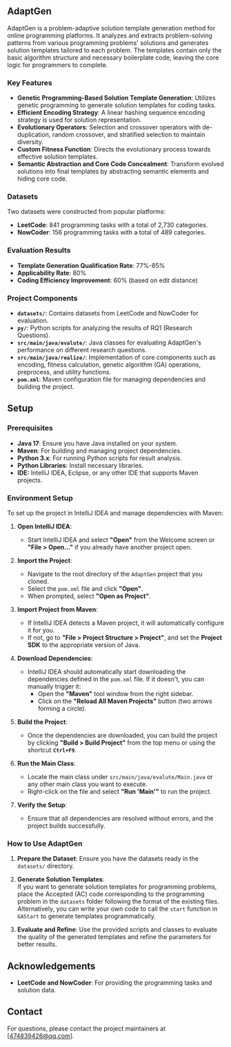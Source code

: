 ## AdaptGen

AdaptGen is a problem-adaptive solution template generation method for online programming platforms. It analyzes and extracts problem-solving patterns from various programming problems' solutions and generates solution templates tailored to each problem. The templates contain only the basic algorithm structure and necessary boilerplate code, leaving the core logic for programmers to complete.

### Key Features

- **Genetic Programming-Based Solution Template Generation**: Utilizes genetic programming to generate solution templates for coding tasks.
- **Efficient Encoding Strategy**: A linear hashing sequence encoding strategy is used for solution representation.
- **Evolutionary Operators**: Selection and crossover operators with de-duplication, random crossover, and stratified selection to maintain diversity.
- **Custom Fitness Function**: Directs the evolutionary process towards effective solution templates.
- **Semantic Abstraction and Core Code Concealment**: Transform evolved solutions into final templates by abstracting semantic elements and hiding core code.

### Datasets

Two datasets were constructed from popular platforms:

- **LeetCode**: 841 programming tasks with a total of 2,730 categories.
- **NowCoder**: 156 programming tasks with a total of 489 categories.

### Evaluation Results

- **Template Generation Qualification Rate**: 77%-85%
- **Applicability Rate**: 80%
- **Coding Efficiency Improvement**: 60% (based on edit distance)

### Project Components

- **`datasets/`**: Contains datasets from LeetCode and NowCoder for evaluation. 
- **`py/`**: Python scripts for analyzing the results of RQ1 (Research Questions).
- **`src/main/java/evalute/`**: Java classes for evaluating AdaptGen's performance on different research questions.
- **`src/main/java/realize/`**: Implementation of core components such as encoding, fitness calculation, genetic algorithm (GA) operations, preprocess, and utility functions.
- **`pom.xml`**: Maven configuration file for managing dependencies and building the project.

## Setup

### Prerequisites

- **Java 17**: Ensure you have Java installed on your system.
- **Maven**: For building and managing project dependencies.
- **Python 3.x**: For running Python scripts for result analysis.
- **Python Libraries**: Install necessary libraries.
- **IDE:** IntelliJ IDEA, Eclipse, or any other IDE that supports Maven projects.

### Environment Setup

To set up the project in IntelliJ IDEA and manage dependencies with Maven:

1. **Open IntelliJ IDEA**:
   - Start IntelliJ IDEA and select **"Open"** from the Welcome screen or **"File > Open..."** if you already have another project open.

2. **Import the Project**:
   - Navigate to the root directory of the `AdaptGen` project that you cloned.
   - Select the `pom.xml` file and click **"Open"**.
   - When prompted, select **"Open as Project"**.

3. **Import Project from Maven**:
   - If IntelliJ IDEA detects a Maven project, it will automatically configure it for you. 
   - If not, go to **"File > Project Structure > Project"**, and set the **Project SDK** to the appropriate version of Java.

4. **Download Dependencies**:
   - IntelliJ IDEA should automatically start downloading the dependencies defined in the `pom.xml` file. If it doesn't, you can manually trigger it:
     - Open the **"Maven"** tool window from the right sidebar.
     - Click on the **"Reload All Maven Projects"** button (two arrows forming a circle).

5. **Build the Project**:
   - Once the dependencies are downloaded, you can build the project by clicking **"Build > Build Project"** from the top menu or using the shortcut **`Ctrl+F9`**.

6. **Run the Main Class**:
   - Locate the main class under `src/main/java/evalute/Main.java` or any other main class you want to execute.
   - Right-click on the file and select **"Run 'Main'"** to run the project.

7. **Verify the Setup**:
   - Ensure that all dependencies are resolved without errors, and the project builds successfully.

### How to Use AdaptGen

1. **Prepare the Dataset**: Ensure you have the datasets ready in the `datasets/` directory.

2. **Generate Solution Templates**:  
   If you want to generate solution templates for programming problems, place the Accepted (AC) code corresponding to the programming problem in the `datasets` folder following the format of the existing files. Alternatively, you can write your own code to call the `start` function in `GAStart` to generate templates programmatically.

3. **Evaluate and Refine**: Use the provided scripts and classes to evaluate the quality of the generated templates and refine the parameters for better results.

## Acknowledgements

- **LeetCode and NowCoder**: For providing the programming tasks and solution data.

## Contact

For questions, please contact the project maintainers at [474839426@qq.com].
